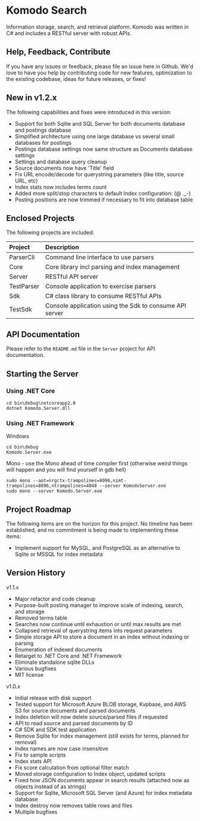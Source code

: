 # Komodo Search

Information storage, search, and retrieval platform.  Komodo was written in C# and includes a RESTful server with robust APIs.

## Help, Feedback, Contribute

If you have any issues or feedback, please file an issue here in Github.  We'd love to have you help by contributing code for new features, optimization to the existing codebase, ideas for future releases, or fixes!

## New in v1.2.x

The following capabilities and fixes were introduced in this version:

- Support for both Sqlite and SQL Server for both documents database and postings database
- Simplified architecture using one large database vs several small databases for postings 
- Postings database settings now same structure as Documents database settings
- Settings and database query cleanup
- Source documents now have 'Title' field
- Fix URL encode/decode for querystring parameters (like title, source URL, etc)
- Index stats now includes terms count
- Added more split/stop characters to default Index configuration: (@ ._-)
- Posting positions are now trimmed if necessary to fit into database table

## Enclosed Projects

The following projects are included:

| Project       | Description                                               |
|:------------- |:--------------------------------------------------------- |
| ParserCli     | Command line interface to use parsers                     |
| Core          | Core library incl parsing and index management            |
| Server        | RESTful API server                                        |
| TestParser    | Console application to exercise parsers                   |
| Sdk           | C# class library to consume RESTful APIs                  |
| TestSdk       | Console application using the Sdk to consume API server   |

## API Documentation

Please refer to the ```README.md``` file in the ```Server``` project for API documentation. 

## Starting the Server

### Using .NET Core
```
cd bin\debug\netcoreapp2.0
dotnet Komodo.Server.dll
```

### Using .NET Framework

Windows
```
cd bin\debug
Komodo.Server.exe
```
Mono - use the Mono ahead of time compiler first (otherwise weird things will happen and you will find yourself in gdb hell)
```
sudo mono --aot=nrgctx-trampolines=8096,nimt-trampolines=8096,ntrampolines=4048 --server KomodoServer.exe
sudo mono --server Komodo.Server.exe
```

## Project Roadmap

The following items are on the horizon for this project.  No timeline has been established, and no commitment is being made to implementing these items:

- Implement support for MySQL, and PostgreSQL as an alternative to Sqlite or MSSQL for index metadata

## Version History

v1.1.x
- Major refactor and code cleanup
- Purpose-built posting manager to improve scale of indexing, search, and storage
- Removed terms table
- Searches now continue until exhaustion or until max results are met
- Collapsed retrieval of querystring items into request parameters 
- Simple storage API to store a document in an index without indexing or parsing
- Enumeration of indexed documents
- Retarget to .NET Core and .NET Framework
- Eliminate standalone sqlite DLLs
- Various bugfixes
- MIT license

v1.0.x
- Initial release with disk support
- Tested support for Microsoft Azure BLOB storage, Kvpbase, and AWS S3 for source documents and parsed documents
- Index deletion will now delete source/parsed files if requested
- API to read source and parsed documents by ID
- C# SDK and SDK test application
- Remove Sqlite for index management (still exists for terms, planned for removal)
- Index names are now case insensitive
- Fix to sample scripts 
- Index stats API
- Fix score calculation from optional filter match
- Moved storage configuration to Index object, updated scripts
- Fixed how JSON documents appear in search results (attached now as objects instead of as strings)
- Support for Sqlite, Microsoft SQL Server (and Azure) for index metadata database
- Index destroy now removes table rows and files
- Multiple bugfixes
